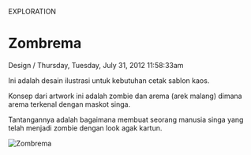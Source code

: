 <p class="type">EXPLORATION</p>

# Zombrema

<p class="meta">Design  /  Thursday, Tuesday, July 31, 2012 11:58:33am</p>

Ini adalah desain ilustrasi untuk kebutuhan cetak sablon kaos.

Konsep dari artwork ini adalah zombie dan arema (arek malang) dimana arema terkenal dengan maskot singa.

Tantangannya adalah bagaimana membuat seorang manusia singa yang telah menjadi zombie dengan look agak kartun.

![Zombrema](https://farooq-agent.web.app/assets/images/works/details/61-zombrema/i56.png)

